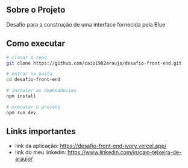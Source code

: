 ## Sobre o Projeto

Desafio para a construção de uma interface fornecida pela Blue

## Como executar

```bash
# clonar o repo
git clone https://github.com/caio1902araujo/desafio-front-end.git

# entrar na pasta
cd desafio-front-end

# instalar as dependências
npm install

# executar o projeto
npm run dev
```
## Links importantes
- link da aplicação: https://desafio-front-end-ivory.vercel.app/
- link do meu linkedin: https://www.linkedin.com/in/caio-teixeira-de-araujo/
